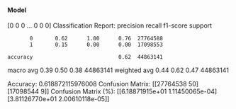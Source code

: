 #### Model
[0 0 0 ... 0 0 0]
Classification Report:
              precision    recall  f1-score   support

           0       0.62      1.00      0.76  27764588
           1       0.15      0.00      0.00  17098553

    accuracy                           0.62  44863141
   macro avg       0.39      0.50      0.38  44863141
weighted avg       0.44      0.62      0.47  44863141

Accuracy: 0.618872115976008
Confusion Matrix:
[[27764538       50]
 [17098544        9]]
Confusion Matrix (%):
[[6.18871915e+01 1.11450065e-04]
 [3.81126770e+01 2.00610118e-05]]
